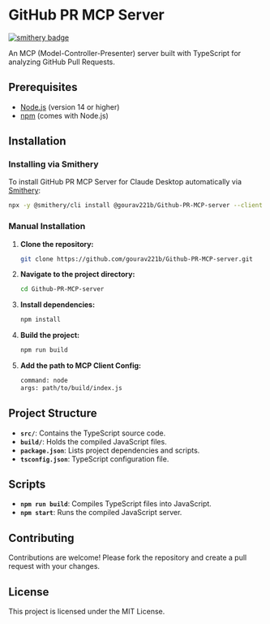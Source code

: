 # GitHub PR MCP Server

[![smithery badge](https://smithery.ai/badge/@gourav221b/Github-PR-MCP-server)](https://smithery.ai/server/@gourav221b/Github-PR-MCP-server)

An MCP (Model-Controller-Presenter) server built with TypeScript for analyzing GitHub Pull Requests.

## Prerequisites

- [Node.js](https://nodejs.org/) (version 14 or higher)
- [npm](https://www.npmjs.com/) (comes with Node.js)

## Installation
### Installing via Smithery

To install GitHub PR MCP Server for Claude Desktop automatically via [Smithery](https://smithery.ai/server/@gourav221b/Github-PR-MCP-server):

```bash
npx -y @smithery/cli install @gourav221b/Github-PR-MCP-server --client claude
```

### Manual Installation
1. **Clone the repository:**

   ```bash
   git clone https://github.com/gourav221b/Github-PR-MCP-server.git
   ```


2. **Navigate to the project directory:**

   ```bash
   cd Github-PR-MCP-server
   ```


3. **Install dependencies:**

   ```bash
   npm install
   ```


4. **Build the project:**

   ```bash
   npm run build
   ```


5. **Add the path to MCP Client Config:**

   ```bash
   command: node
   args: path/to/build/index.js
   ```


## Project Structure

- **`src/`**: Contains the TypeScript source code.
- **`build/`**: Holds the compiled JavaScript files.
- **`package.json`**: Lists project dependencies and scripts.
- **`tsconfig.json`**: TypeScript configuration file.

## Scripts

- **`npm run build`**: Compiles TypeScript files into JavaScript.
- **`npm start`**: Runs the compiled JavaScript server.

## Contributing

Contributions are welcome! Please fork the repository and create a pull request with your changes.

## License

This project is licensed under the MIT License. 
